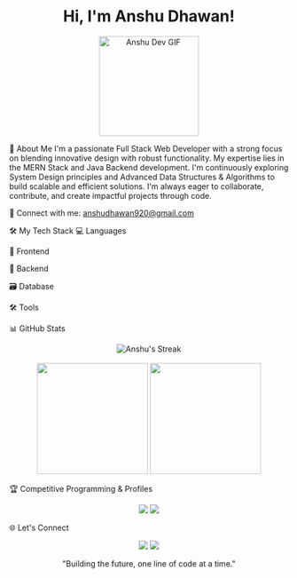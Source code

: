 <h1 align="center">
Hi, I'm Anshu Dhawan!
</h1>

<p align="center">
<img src="https://media.giphy.com/media/kH8Gtiz9HcRUYwObrB/giphy.gif" width="180" alt="Anshu Dev GIF"/>
</p>

🚀 About Me
I'm a passionate Full Stack Web Developer with a strong focus on blending innovative design with robust functionality. My expertise lies in the MERN Stack and Java Backend development. I'm continuously exploring System Design principles and Advanced Data Structures & Algorithms to build scalable and efficient solutions. I'm always eager to collaborate, contribute, and create impactful projects through code.

📧 Connect with me: anshudhawan920@gmail.com

🛠️ My Tech Stack
💻 Languages

🎨 Frontend

🔧 Backend

🗃️ Database

🛠️ Tools











📊 GitHub Stats
<p align="center">
<img src="https://github-readme-streak-stats.herokuapp.com/?user=Anshudhawan12&theme=dark&hide_border=true" alt="Anshu's Streak"/>
<br><br>
<img src="https://github-readme-stats.vercel.app/api?username=Anshudhawan12&show_icons=true&theme=radical&hide_border=true" height="200"/>
<img src="https://github-readme-stats.vercel.app/api/top-langs/?username=Anshudhawan12&layout=compact&theme=radical&hide_border=true" height="200"/>
</p>

🏆 Competitive Programming & Profiles
<p align="center">
<a href="https://leetcode.com/u/juusttanshu/"><img src="https://img.shields.io/badge/LeetCode-FFA116?style=for-the-badge&logo=LeetCode&logoColor=white"/></a>
<a href="https://www.hackerrank.com/profile/anshudhawan920"><img src="https://img.shields.io/badge/HackerRank-2EC866?style=for-the-badge&logo=HackerRank&logoColor=white"/></a>
</p>

🌐 Let's Connect
<p align="center">
<a href="https://www.linkedin.com/in/anshu-dhawan-949a662a6"><img src="https://img.shields.io/badge/LinkedIn-blue?style=for-the-badge&logo=linkedin&logoColor=white"/></a>
<a href="mailto:anshudhawan920@gmail.com"><img src="https://img.shields.io/badge/Gmail-D14836?style=for-the-badge&logo=gmail&logoColor=white"/></a>
</p>

<p align="center">"Building the future, one line of code at a time."</p>
